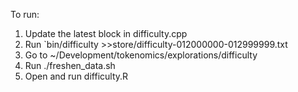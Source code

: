 To run:

1. Update the latest block in difficulty.cpp
2. Run `bin/difficulty >>store/difficulty-012000000-012999999.txt
3. Go to ~/Development/tokenomics/explorations/difficulty
4. Run ./freshen_data.sh
5. Open and run difficulty.R
